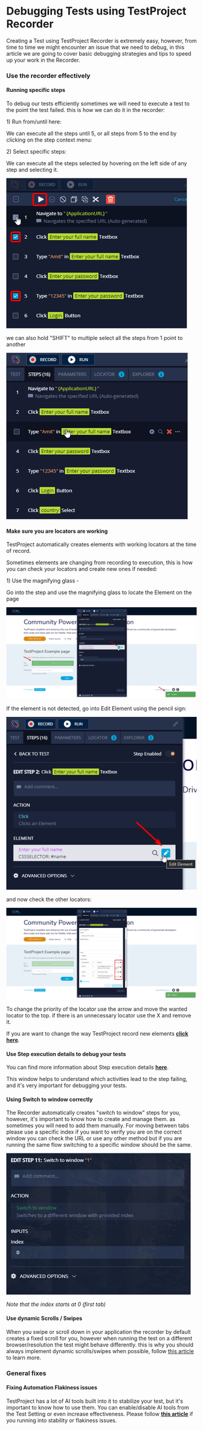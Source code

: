 # Debugging Tests using TestProject Recorder

Creating a Test using TestProject Recorder is extremely easy, however, from time to time we might encounter an issue that we need to debug, in this article we are going to cover basic debugging strategies and tips to speed up your work in the Recorder.

### Use the recorder effectively <a href="#h_8cdf47de70" id="h_8cdf47de70"></a>

#### Running specific steps <a href="#h_9c5733a65e" id="h_9c5733a65e"></a>

To debug our tests efficiently sometimes we will need to execute a test to the point the test failed. this is how we can do it in the recorder:

1\) Run from/until here:

We can execute all the steps until 5, or all steps from 5 to the end by clicking on the step context menu:

2\) Select specific steps:

We can execute all the steps selected by hovering on the left side of any step and selecting it.

![](<../../.gitbook/assets/image (14) (1).png>)

we can also hold "SHIFT" to multiple select all the steps from 1 point to another

![](../../.gitbook/assets/ynPDkCYMRQ.gif)

#### Make sure you are locators are working <a href="#h_351fd3b91a" id="h_351fd3b91a"></a>

TestProject automatically creates elements with working locators at the time of record.

Sometimes elements are changing from recording to execution, this is how you can check your locators and create new ones if needed:

1\) Use the magnifying glass -

Go into the step and use the magnifying glass to locate the Element on the page

![](<../../.gitbook/assets/image (15) (2).png>)

If the element is not detected, go into Edit Element using the pencil sign:

![](<../../.gitbook/assets/image (16) (1).png>)

and now check the other locators:

![](<../../.gitbook/assets/image (17) (1).png>)

To change the priority of the locator use the arrow and move the wanted locator to the top. if there is an unnecessary locator use the X and remove it.

If you are want to change the way TestProject record new elements [**click here**](https://intercom.help/testprojectio/en/articles/5306136-automation-flakiness-quick-fixes#h\_a8716aba59).

#### Use Step execution details to debug your tests <a href="#h_713ca71af9" id="h_713ca71af9"></a>

You can find more information about Step execution details [**here**](https://intercom.help/testprojectio/en/articles/5646653-step-details-and-information).

This window helps to understand which activities lead to the step failing, and it's very important for debugging your tests.

#### Using Switch to window correctly <a href="#h_cb5b2041fd" id="h_cb5b2041fd"></a>

The Recorder automatically creates "switch to window" steps for you, however, it's important to know how to create and manage them. as sometimes you will need to add them manually. For moving between tabs please use a specific index if you want to verify you are on the correct window you can check the URL or use any other method but if you are running the same flow switching to a specific window should be the same.

![](../../.gitbook/assets/3a07a44ff8819e03bb8d97e3f84d60153406d0b3.jpeg)

_Note that the index starts at 0 (first tab)_

#### Use dynamic Scrolls / Swipes <a href="#h_9b3bbfaca8" id="h_9b3bbfaca8"></a>

When you swipe or scroll down in your application the recorder by default creates a fixed scroll for you, however when running the test on a different browser/resolution the test might behave differently. this is why you should always implement dynamic scrolls/swipes when possible, follow [this article](https://intercom.help/testprojectio/en/articles/5306136-automation-flakiness-quick-fixes#h\_85b0bb423e) to learn more.

### General fixes <a href="#h_cb93d64688" id="h_cb93d64688"></a>

#### Fixing Automation Flakiness issues <a href="#h_5862d0c804" id="h_5862d0c804"></a>

TestProject has a lot of AI tools built into it to stabilize your test, but it's important to know how to use them. You can enable/disable AI tools from the Test Setting or even increase effectiveness. Please follow [**this article**](https://intercom.help/testprojectio/en/articles/5306136-automation-flakiness-quick-fixes) if you running into stability or flakiness issues.
